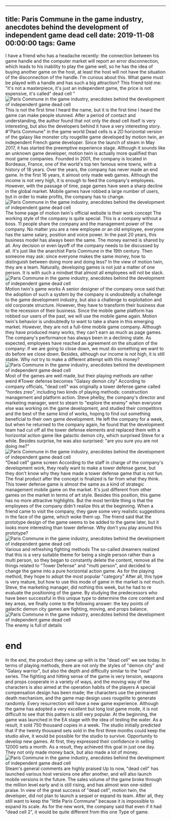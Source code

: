 
---
title: Paris Commune in the game industry, anecdotes behind the development of independent game dead cell
date: 2019-11-08 00:00:00
tags:  Game
---
I have a friend who has a headache recently: the connection between his game handle and the computer market will report an error disconnection, which leads to his inability to play the game well, so he has the idea of buying another game on the host, at least the host will not have the situation of the disconnection of the handle. I'm curious about this. What game must be played with a handle and has such a big attraction? This friend told me: "it's not a masterpiece, it's just an independent game, the price is not expensive, it's called" dead cell "
![Paris Commune in the game industry, anecdotes behind the development of independent game dead cell](4cfbc6fa253e4540a30b23836add84de.jpg)
This is not the first time I heard the name, but it is the first time I heard the game can make people stunned. After a period of contact and understanding, the author found that not only the dead cell itself is very interesting, but also the developers behind it have a very interesting story.
#"Paris Commune" in the game world
Dead cells is a 2D horizontal version of the galaxy like monster city rougelite game developed by motion twin, an independent French game developer. Since the launch of steam in May 2017, it has started the preemptive experience stage. Although it sounds like an unknown game developer, motion twin is actually more qualified than most game companies. Founded in 2001, the company is located in Bordeaux, France, one of the world's top ten famous wine towns, with a history of 18 years. Over the years, the company has never made an end game. In the first 16 years, it almost only made web games. Although the income is not very high, it is enough to feed the company's employees. However, with the passage of time, page games have seen a sharp decline in the global market. Mobile games have robbed a large number of users, but in order to make profits, the company has to change.
![Paris Commune in the game industry, anecdotes behind the development of independent game dead cell](b3ac28183bf443058bc83a7a62d33870.jpg)
The home page of motion twin's official website is their work concept
The working style of the company is quite special. This is a company without a boss. 11 people share the company and the management power of the company. No matter you are a new employee or an old employee, everyone has the same salary, position and voice power. In the past 20 years, this business model has always been the same. The money earned is shared by all. Any decision or even layoff of the company needs to be discussed by all. It's just like the anarchist Paris Commune in the 19th century. Then someone may ask: since everyone makes the same money, how to distinguish between doing more and doing less? In the view of motion twin, they are a team. Naturally, developing games is not just a matter of one person. It is with such a mindset that almost all employees will not be slack.
![Paris Commune in the game industry, anecdotes behind the development of independent game dead cell](569b1e2b7ebd42a387d42c7b1bae005f.jpg)
Motion twin's game works
A senior designer of the company once said that: the adoption of such a system by the company is undoubtedly a challenge to the game development industry, but also a challenge to exploitation and old corporate structure. However, they have to transform their business due to the recession of their business. Since the mobile game platform has robbed our users of the past, we will use the mobile game again. Motion twin's behavior is undoubtedly to want to take a share in this emerging market. However, they are not a full-time mobile game company. Although they have produced many works, they can't earn as much as page games. The company's performance has always been in a declining state. As expected, employees have reached an agreement on the situation of the company: if we are going to close down, we must do something we want to do before we close down. Besides, although our income is not high, it is still stable. Why not try to make a different attempt with this money?
![Paris Commune in the game industry, anecdotes behind the development of independent game dead cell](6ac5507eb9394520b23e9d42805ba907.jpg)
Most of the games are well made, but their playing methods are rather weird
#Tower defense becomes "Galaxy demon city"
According to company officials, "dead cell" was originally a tower defense game called "hordes zreo", including two kinds of playing methods: construction management and platform action. Steve phelby, the company's director and marketing manager, went to steam to "explore the enemy" when everyone else was working on the game development, and studied their competitors and the best of the same kind of works, hoping to find out something beneficial to their own game development. He left the company for a week, but when he returned to the company again, he found that the development team had cut off all the tower defense elements and replaced them with a horizontal action game like galactic demon city, which surprised Steve for a while. Besides surprise, he was also surprised: "are you sure you are not doing me?"
![Paris Commune in the game industry, anecdotes behind the development of independent game dead cell](2ab64a3a90a945b08f9c0d6e40ead85c.jpg)
"Dead cell" game screen
According to the staff in charge of the company's development work, they really want to make a tower defense game, but they don't know why they have made a tower defense game that is not fun. The final product after the concept is finalized is far from what they think. This tower defense game is almost the same as a kind of strategic management mobile game on the market. It's just different from other games on the market in terms of art style. Besides this position, this game has no more attractive highlights. But the most terrible thing is that the employees of the company didn't realize this at the beginning. When a friend came to visit the company, they gave some very realistic suggestions in the face of the game, which woke them up. The friend said that the prototype design of the game seems to be added to the game later, but it looks more interesting than tower defense. Why don't you play around this prototype?
![Paris Commune in the game industry, anecdotes behind the development of independent game dead cell](3a9df15c4e724ea88a1ce37ccaca1e43.jpg)
Various and refreshing fighting methods
The so-called dreamers realized that this is a very suitable theme for being a single person rather than a multi person, so they began to constantly delete the content, remove all the things related to "Tower Defense" and "multi person", and decided to change the game into a pure horizontal action game. As for the playing method, they hope to adopt the most popular "category" After all, this type is very mature, but how to use this mode of game in the market is not much. Steve, the marketing manager, did nothing this week, but he had to re evaluate the positioning of the game. By studying the predecessors who have been successful in this unique type to determine the core content and key areas, we finally come to the following answer:   the key points of galactic demon city games are fighting, moving, and props balance.  
![Paris Commune in the game industry, anecdotes behind the development of independent game dead cell](b49bd3ccc7b345428acee875522cee20.jpg)
The enemy is full of details
# end
In the end, the product they came up with is the "dead cell" we see today. In terms of playing methods, there are not only the styles of "demon city" and "Galaxy warrior", but also the depth and difficulty similar to the "soul" series. The fighting and hitting sense of the game is very tension, weapons and props cooperate in a variety of ways, and the moving way of the characters is also aimed at the operation habits of the players A special compensation design has been made; the characters use the permanent death mechanism, and the game map design uses rougelite to generate randomly. Every resurrection will have a new game experience. Although the game has adopted a very excellent but long lost game mode, it is not difficult to see that this pattern is still very popular. At the beginning, the game was launched in the EA stage with the idea of testing the water. As a result, it sold 750 thousand copies in a week. The studio initially predicted that if the twenty thousand sets sold in the first three months could keep the studio alive, it would be possible for the studio to survive. Opportunity to develop new games. At first, they expressed their confidence in selling 12000 sets a month. As a result, they achieved this goal in just one day. They not only made money back, but also made a lot of money.
![Paris Commune in the game industry, anecdotes behind the development of independent game dead cell](20030f67f6244289a983ac4f7ac64641.jpg)
Steam's general comments are highly praised
Up to now, "dead cell" has launched various host versions one after another, and will also launch mobile versions in the future. The sales volume of the game broke through the million level early and is still rising, and has almost won one-sided praise. In view of the great success of "dead cell", motion twin, the developer, did not plan to launch a sequel or expand its team. After all, they still want to keep the "little Paris Commune" because it is impossible to expand its scale. As for the new work, the company said that even if it had "dead cell 2", it would be quite different from this one Type of game.
